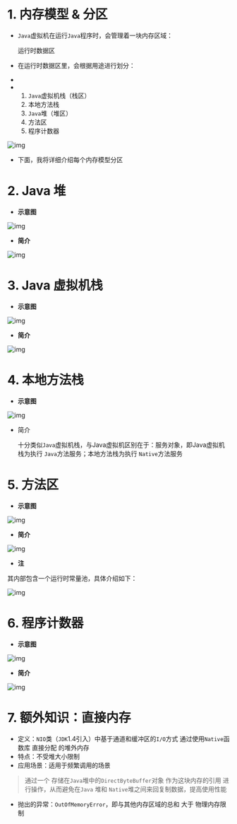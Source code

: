 # 1. 内存模型 & 分区

- `Java`虚拟机在运行`Java`程序时，会管理着一块内存区域：

  运行时数据区

- 在运行时数据区里，会根据用途进行划分：

- 

- 1. `Java`虚拟机栈（栈区）
  2. 本地方法栈
  3. `Java`堆（堆区）
  4. 方法区
  5. 程序计数器

![img](assets/640-1586753327935.webp)

- 下面，我将详细介绍每个内存模型分区

# 2. Java 堆

- **示意图**

![img](assets/640-1586753327920.webp)

- **简介**

![img](assets/640-1586753327934.webp)

# 3. Java 虚拟机栈

- **示意图**

![img](assets/640-1586753327934.webp)

- **简介**

![img](assets/640-1586753327920.webp)

# 4. 本地方法栈

- **示意图**

![img](assets/640-1586753327918.webp)

- 简介

  十分类似`Java`虚拟机栈，与Java虚拟机区别在于：服务对象，即Java虚拟机栈为执行  `Java`方法服务；本地方法栈为执行  `Native`方法服务

# 5. 方法区

- **示意图**

![img](assets/640-1586753343806.png)

- **简介**

![img](assets/640-1586753343800.webp)

- **注**

其内部包含一个运行时常量池，具体介绍如下：

![img](assets/640-1586753343818.png)

# 6. 程序计数器

- **示意图**

![img](assets/640-1586753343816.png)

- **简介**

![img](assets/640-1586753343848.webp)

# 7. 额外知识：直接内存

- 定义：`NIO`类（`JDK`1.4引入）中基于通道和缓冲区的`I/O`方式 通过使用`Native`函数库 直接分配 的堆外内存
- 特点：不受堆大小限制
- 应用场景：适用于频繁调用的场景

> 通过一个 存储在`Java`堆中的`DirectByteBuffer`对象 作为这块内存的引用 进行操作，从而避免在`Java` 堆和 `Native`堆之间来回复制数据，提高使用性能

- 抛出的异常：`OutOfMemoryError`，即与其他内存区域的总和 大于 物理内存限制